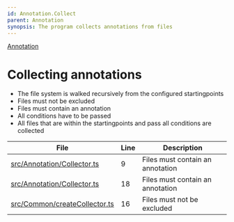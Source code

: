 ```yaml
---
id: Annotation.Collect
parent: Annotation
synopsis: The program collects annotations from files
---
```


<div class="tracey tracey-plugin-breadcrumbs">

[Annotation](../Annotation.md)

</div>

# Collecting annotations

-   The file system is walked recursively from the configured startingpoints
-   Files must not be excluded
-   Files must contain an annotation
-   All conditions have to be passed
-   All files that are within the startingpoints and pass all conditions are collected

<div class="tracey tracey-plugin-tracelinktable">

| File                                                                        | Line | Description                      |
| --------------------------------------------------------------------------- | ---- | -------------------------------- |
| [src/Annotation/Collector.ts](../../../src/Annotation/Collector.ts#L9)      | 9    | Files must contain an annotation |
| [src/Annotation/Collector.ts](../../../src/Annotation/Collector.ts#L18)     | 18   | Files must contain an annotation |
| [src/Common/createCollector.ts](../../../src/Common/createCollector.ts#L16) | 16   | Files must not be excluded       |

</div>
